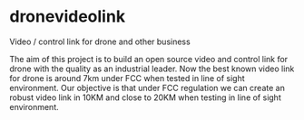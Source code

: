 # dronevideolink
Video / control link for drone and other business

The aim of this project is to build an open source video and control link for drone with the quality as an industrial leader. Now the best known video link for drone is around 7km under FCC when tested in line of sight environment. Our objective is that under FCC regulation we can create an robust video link in 10KM and close to 20KM when testing in line of sight environment.
